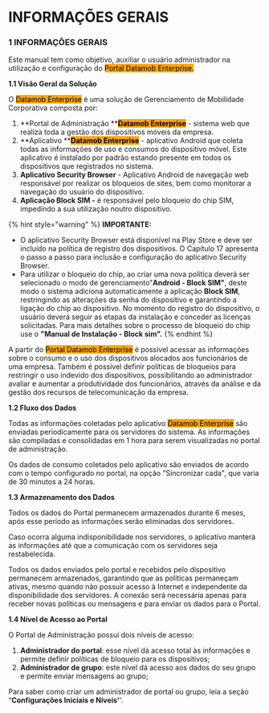 # INFORMAÇÕES GERAIS

### 1 INFORMAÇÕES GERAIS <a href="#_2et92p0" id="_2et92p0"></a>

Este manual tem como objetivo, auxiliar o usuário administrador na utilização e configuração do <mark style="background-color:orange;">Portal Datamob Enterprise.</mark>

**1.1 Visão Geral da Solução**

O <mark style="background-color:orange;">Datamob Enterprise</mark>  é uma solução de Gerenciamento de Mobilidade Corporativa composta por:

1. **Portal de Administração **<mark style="background-color:orange;">**Datamob Enterprise**</mark> - sistema web que realiza toda a gestão dos dispositivos móveis da empresa.
2. **Aplicativo **<mark style="background-color:orange;">**Datamob Enterprise**</mark> - aplicativo Android que coleta todas as informações de uso e consumos do dispositivo móvel. Este aplicativo é instalado por padrão estando presente em todos os dispositivos que registrados no sistema.
3. **Aplicativo Security Browser** - Aplicativo Android de navegação web responsável por realizar os bloqueios de sites, bem como monitorar a navegação do usuário do dispositivo.
4. **Aplicação Block SIM -** é responsável pelo bloqueio do chip SIM, impedindo a sua utilização noutro dispositivo.

{% hint style="warning" %}
**IMPORTANTE:**

* O aplicativo Security Browser está disponível na Play Store e deve ser incluído na política de registro dos dispositivos. O Capítulo 17 apresenta o passo a passo para inclusão e configuração do aplicativo Security Browser.
* Para utilizar o bloqueio do chip, ao criar uma nova política deverá ser selecionado o modo de gerenciamento"**Android - Block SIM"**, deste modo o sistema adiciona automaticamente a aplicação **Block SIM**, restringindo as alterações da senha do dispositivo e garantindo a ligação do chip ao dispositivo. No momento do registro do dispositivo, o usuário deverá seguir as etapas da instalação e conceder as licenças solicitadas. Para mais detalhes sobre o processo de bloqueio do chip use o **"Manual de Instalação - Block sim".**
{% endhint %}

A partir do <mark style="background-color:orange;">Portal Datamob Enterprise</mark> é possível acessar as informações sobre o consumo e o uso dos dispositivos alocados aos funcionários de uma empresa. Também é possível definir políticas de bloqueios para restringir o uso indevido dos dispositivos, possibilitando ao administrador avaliar e aumentar a produtividade dos funcionários, através da análise e da gestão dos recursos de telecomunicação da empresa.

**1.2 Fluxo dos Dados**

Todas as informações coletadas pelo aplicativo <mark style="background-color:orange;">Datamob Enterprise</mark> são enviadas periodicamente para os servidores do sistema. As informações são compiladas e consolidadas em 1 hora para serem visualizadas no portal de administração.&#x20;

Os dados de consumo coletados pelo aplicativo são enviados de acordo com o tempo configurado no portal, na opção "Sincronizar cada", que varia de 30 minutos a 24 horas.

**1.3 Armazenamento dos Dados**

Todos os dados do Portal permanecem armazenados durante 6 meses, após esse período as informações serão eliminadas dos servidores.

Caso ocorra alguma indisponibilidade nos servidores, o aplicativo manterá as informações até que a comunicação com os servidores seja restabelecida.&#x20;

Todos os dados enviados pelo portal e recebidos pelo dispositivo permanecem armazenados, garantindo que as políticas permaneçam ativas, mesmo quando não possuir acesso à Internet e independente da disponibilidade dos servidores. A conexão será necessária apenas para receber novas políticas ou mensagens e para enviar os dados para o Portal.

**1.4 Nível de Acesso ao Portal**

O Portal de Administração possui dois níveis de acesso:

1. **Administrador do portal**: esse nível dá acesso total às informações e permite definir políticas de bloqueio para os dispositivos;
2. **Administrador de grupo**: este nível dá acesso aos dados do seu grupo e permite enviar mensagens ao grupo;

Para saber como criar um administrador de portal ou grupo, leia a seção “**Configurações Iniciais e Níveis'**'.
